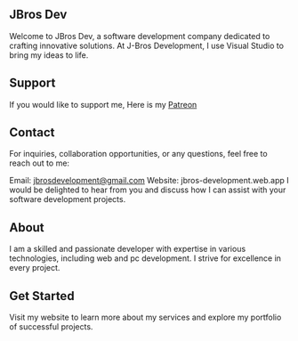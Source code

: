 ## **JBros Dev**

Welcome to JBros Dev, a software development company dedicated to crafting innovative solutions. At J-Bros Development, I use Visual Studio to bring my ideas to life.

## Support

If you would like to support me, Here is my [Patreon](patreon.com/JBrosDevelopment)

## **Contact**

For inquiries, collaboration opportunities, or any questions, feel free to reach out to me:

Email: jbrosdevelopment@gmail.com
Website: jbros-development.web.app
I would be delighted to hear from you and discuss how I can assist with your software development projects.

## **About**

I am a skilled and passionate developer with expertise in various technologies, including web and pc development. I strive for excellence in every project.

## **Get Started**

Visit my website to learn more about my services and explore my portfolio of successful projects.
